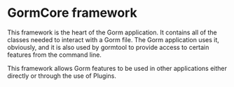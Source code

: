 # GormCore framework

This framework is the heart of the Gorm application.  It contains all of the classes needed to interact with a Gorm file.
The Gorm application uses it, obviously, and it is also used by gormtool to provide access to certain features from the
command line.

This framework allows Gorm features to be used in other applications either directly or through the use of Plugins.
